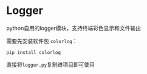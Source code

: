 # Logger
python自用的logger模块，支持终端彩色显示和文件输出

需要先安装软件包 `colorlog`：

```shell
pip install colorlog
```

直接将`logger.py`复制进项目即可使用
